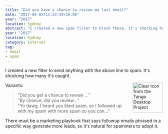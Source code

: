 ```yaml
---
title: "Did you have a chance to review my last email?"
date: "2017-08-05T11:33:59+10:00"
year: "2017"
location: Sydney
abstract: "I created a new spam filter to block these, it’s shocking how well it’s worked."
year: "2017"
location: Sydney
category: Internet
tag:
- email
- spam
---
```

I created a new filter to send anything with the above line to spam. It's shocking how many it's caught.

<p><img src="https://rubenerd.com/files/stock/tango-mail-mark-junk.svg" alt="Clear icon from the Tango Desktop Project" style="width:96px; height:96px; float:right; margin:0 0 1em 2em" /></p>

Variants:

> "Did you get a chance to review ..."  
> "By chance, did you review..."  
> "Yo dawg, I heard you liked spam, so I followed up with my spam with more spam so you can..."

There must be a marketing playbook that says followup emails phrased in a specific way generate more leads, so it's natural for spammers to adopt it.

